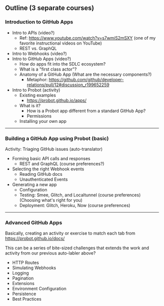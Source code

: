 ## Outline (3 separate courses)

### Introduction to GitHub Apps
- Intro to APIs (video?)
  - Ref: https://www.youtube.com/watch?v=s7wmiS2mSXY (one of my favorite instructional videos on YouTube)
  - REST vs. GraphQL
- Intro to Webhooks (video?)
- Intro to GitHub Apps (video?)
  - How do apps fit into the SDLC ecosystem?
  - What is a "first class actor"?
  - Anatomy of a GitHub App (What are the necessary components?)
    - Metaphor: https://github.com/github/developer-relations/pull/12#discussion_r199652259
- Intro to Probot (activity)
  - Existing examples
    - https://probot.github.io/apps/
  - What is it? 
    - How is a Probot app different from a standard GitHub App? 
    - Permissions
  - Installing your own app

---

### Building a GitHub App using Probot (basic)

Activity: Triaging GitHub issues (auto-translator) 

- Forming basic API calls and responses
  - REST and GraphQL (course preferences?) 
- Selecting the right Webhook events
  - Reading GitHub docs
  - Unauthenticated Events
- Generating a new app
  - Configuration
  - Testing: Smee, Glitch, and Localtunnel (course preferences) (Choosing what's right for you)
  - Deployment: Glitch, Heroku, Now (course preferences)

---

### Advanced GitHub Apps

Basically, creating an activity or exercise to match each tab from https://probot.github.io/docs/ 

This can be a series of bite-sized challenges that extends the work and activity from our previous auto-labler above?

- HTTP Routes
- Simulating Webhooks
- Logging
- Pagination
- Extensions
- Environment Configuration
- Persistence
- Best Practices
